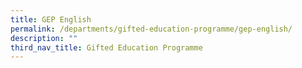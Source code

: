 ```yaml
---
title: GEP English
permalink: /departments/gifted-education-programme/gep-english/
description: ""
third_nav_title: Gifted Education Programme
---
```

